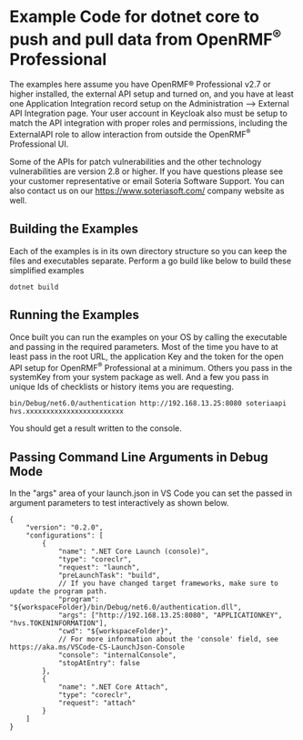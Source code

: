# Example Code for dotnet core to push and pull data from OpenRMF<sup>&reg;</sup> Professional
The examples here assume you have OpenRMF® Professional v2.7 or higher installed, the external API setup and turned on, and you have at least one Application Integration record setup on the Administration --> External API Integration page. Your user account in Keycloak also must be setup to match the API integration with proper roles and permissions, including the ExternalAPI role to allow interaction from outside the OpenRMF<sup>&reg;</sup> Professional UI. 

Some of the APIs for patch vulnerabilities and the other technology vulnerabilities are version 2.8 or higher. If you have questions please see your customer representative or email Soteria Software Support. You can also contact us on our https://www.soteriasoft.com/ company website as well.

## Building the Examples
Each of the examples is in its own directory structure so you can keep the files and executables separate.  Perform a go build like below to build these simplified examples

```
dotnet build
```

## Running the Examples
Once built you can run the examples on your OS by calling the executable and passing in the required parameters. Most of the time you have to at least pass in the root URL, the application Key and the token for the open API setup for OpenRMF<sup>&reg;</sup> Professional at a minimum. Others you pass in the systemKey from your system package as well. And a few you pass in unique Ids of checklists or history items you are requesting.

```
bin/Debug/net6.0/authentication http://192.168.13.25:8080 soteriaapi hvs.xxxxxxxxxxxxxxxxxxxxxxxx
```

You should get a result written to the console. 

## Passing Command Line Arguments in Debug Mode
In the "args" area of your launch.json in VS Code you can set the passed in argument parameters to test interactively as shown below. 

```
{
    "version": "0.2.0",
    "configurations": [
        {
            "name": ".NET Core Launch (console)",
            "type": "coreclr",
            "request": "launch",
            "preLaunchTask": "build",
            // If you have changed target frameworks, make sure to update the program path.
            "program": "${workspaceFolder}/bin/Debug/net6.0/authentication.dll",
            "args": ["http://192.168.13.25:8080", "APPLICATIONKEY", "hvs.TOKENINFORMATION"],
            "cwd": "${workspaceFolder}",
            // For more information about the 'console' field, see https://aka.ms/VSCode-CS-LaunchJson-Console
            "console": "internalConsole",
            "stopAtEntry": false
        },
        {
            "name": ".NET Core Attach",
            "type": "coreclr",
            "request": "attach"
        }
    ]
}
```